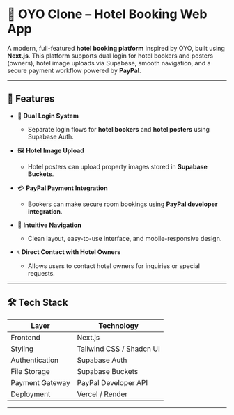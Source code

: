 # 🏨 OYO Clone – Hotel Booking Web App

A modern, full-featured **hotel booking platform** inspired by OYO, built using **Next.js**. This platform supports dual login for hotel bookers and posters (owners), hotel image uploads via Supabase, smooth navigation, and a secure payment workflow powered by **PayPal**.

---

## 🚀 Features

- 🔐 **Dual Login System**
  - Separate login flows for **hotel bookers** and **hotel posters** using Supabase Auth.

- 🖼️ **Hotel Image Upload**
  - Hotel posters can upload property images stored in **Supabase Buckets**.

- 💳 **PayPal Payment Integration**
  - Bookers can make secure room bookings using **PayPal developer integration**.

- 🧭 **Intuitive Navigation**
  - Clean layout, easy-to-use interface, and mobile-responsive design.

- 📞 **Direct Contact with Hotel Owners**
  - Allows users to contact hotel owners for inquiries or special requests.

---

## 🛠️ Tech Stack

| Layer        | Technology           |
|--------------|----------------------|
| Frontend     | Next.js              |
| Styling      | Tailwind CSS / Shadcn UI |
| Authentication | Supabase Auth    |
| File Storage | Supabase Buckets     |
| Payment Gateway | PayPal Developer API |
| Deployment   | Vercel / Render      |

---
